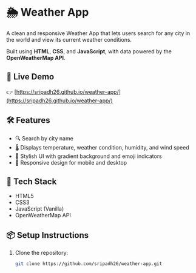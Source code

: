 # 🌦️ Weather App

A clean and responsive Weather App that lets users search for any city in the world and view its current weather conditions.

Built using **HTML**, **CSS**, and **JavaScript**, with data powered by the **OpenWeatherMap API**.
## 🚀 Live Demo

👉 [https://sripadh26.github.io/weather-app/](https://sripadh26.github.io/weather-app/)
## 🛠 Features
- 🔍 Search by city name
- 🌡️ Displays temperature, weather condition, humidity, and wind speed
- 🎨 Stylish UI with gradient background and emoji indicators
- 📱 Responsive design for mobile and desktop

## 🧰 Tech Stack

- HTML5
- CSS3
- JavaScript (Vanilla)
- OpenWeatherMap API

## 📦 Setup Instructions

1. Clone the repository:
   ```bash
   git clone https://github.com/sripadh26/weather-app.git
